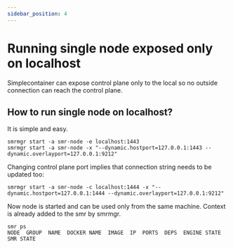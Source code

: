 ```yaml
---
sidebar_position: 4
---
```


# Running single node exposed only on localhost

Simplecontainer can expose control plane only to the local so no outside connection can reach the control plane.

## How to run single node on localhost?

It is simple and easy.

```cgo
smrmgr start -a smr-node -e localhost:1443
smrmgr start -a smr-node -x "--dynamic.hostport=127.0.0.1:1443 --dynamic.overlayport=127.0.0.1:9212"
```

Changing control plane port implies that connection string needs to be updated too:

```cgo
smrmgr start -a smr-node -c localhost:1444 -x "--dynamic.hostport=127.0.0.1:1444 --dynamic.overlayport=127.0.0.1:9212"
```

Now node is started and can be used only from the same machine. Context is already added to the smr by smrmgr.

```cgo title="The smr ps command is used to list all containers in the cluster"
smr ps
NODE  GROUP  NAME  DOCKER NAME  IMAGE  IP  PORTS  DEPS  ENGINE STATE  SMR STATE  
```